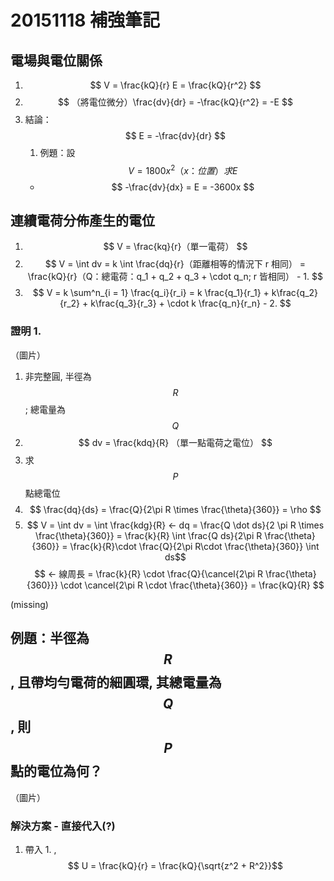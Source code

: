 # 20151118 補強筆記
## 電場與電位關係
1. $$ V = \frac{kQ}{r} E = \frac{kQ}{r^2} $$
1. $$ （將電位微分）\frac{dv}{dr} = -\frac{kQ}{r^2} = -E $$
1. 結論：$$ E = -\frac{dv}{dr} $$
    1. 例題：設 $$ V = 1800x^2 （x：位置） 求 E $$
    * $$ -\frac{dv}{dx} = E  = -3600x $$

## 連續電荷分佈產生的電位
1. $$ V = \frac{kq}{r}（單一電荷） $$
2. $$ V = \int dv = k \int \frac{dq}{r}（距離相等的情況下 r 相同） = \frac{kQ}{r}（Q：總電荷：q_1 + q_2 + q_3 + \cdot q_n; r 皆相同） - 1.  $$
3. $$ V = k \sum^n_{i = 1} \frac{q_i}{r_i} = k \frac{q_1}{r_1} + k\frac{q_2}{r_2} + k\frac{q_3}{r_3} + \cdot k \frac{q_n}{r_n} - 2. $$

### 證明 1.
（圖片）
1. 非完整圓, 半徑為 $$ R $$ ; 總電量為 $$ Q $$
2. $$ dv = \frac{kdq}{R} （單一點電荷之電位） $$
3. 求 $$ P $$ 點總電位
5. $$ \frac{dq}{ds} = \frac{Q}{2\pi R \times \frac{\theta}{360}} = \rho $$
4. $$ V = \int dv = \int \frac{kdg}{R} <- dq = \frac{Q \dot ds}{2 \pi R \times \frac{\theta}{360}} = \frac{k}{R} \int \frac{Q ds}{2\pi R \frac{\theta}{360}} = \frac{k}{R}\cdot \frac{Q}{2\pi R\cdot \frac{\theta}{360}} \int ds$$ $$ <- 線周長 = \frac{k}{R} \cdot \frac{Q}{\cancel{2\pi R \frac{\theta}{360}}} \cdot \cancel{2\pi R \cdot \frac{\theta}{360}} = \frac{kQ}{R} $$

(missing)

## 例題：半徑為 $$ R $$, 且帶均勻電荷的細圓環, 其總電量為 $$ Q $$, 則 $$ P $$ 點的電位為何？
（圖片）

### 解決方案 - 直接代入(?)
1. 帶入 1. , $$ U = \frac{kQ}{r} = \frac{kQ}{\sqrt{z^2 + R^2}}$$
